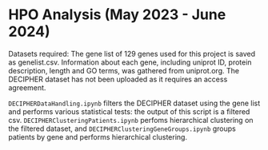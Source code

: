 # HPO Analysis (May 2023 - June 2024)
Datasets required: The gene list of 129 genes used for this project is saved as genelist.csv. Information about each gene, including uniprot ID, protein description, length and GO terms, was gathered from uniprot.org. The DECIPHER dataset has not been uploaded as it requires an access agreement.

`DECIPHERDataHandling.ipynb` filters the DECIPHER dataset using the gene list and performs various statistical tests: the output of this script is a filtered csv. `DECIPHERClusteringPatients.ipynb` perfoms hierarchical clustering on the filtered dataset, and `DECIPHERClusteringGeneGroups.ipynb` groups patients by gene and performs hierarchical clustering.

